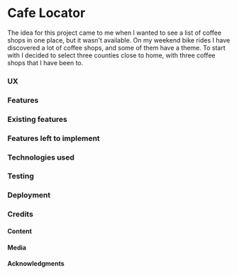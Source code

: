 # Cafe Locator

The idea for this project came to me when I wanted to see a list of coffee shops in one place, but it wasn't available. On my weekend bike rides I have discovered a lot of coffee shops, and some of them have a theme. To start with I decided to select three counties close to home, with three coffee shops that I have been to.

### UX


### Features


### Existing features


### Features left to implement


### Technologies used


### Testing


### Deployment


### Credits


#### Content


#### Media


#### Acknowledgments
